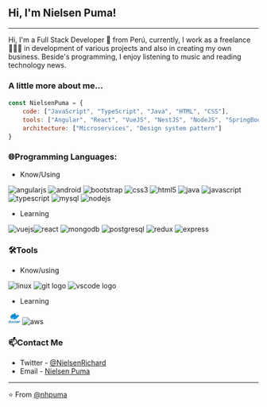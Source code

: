 <h2> Hi, I'm Nielsen Puma! </h2>
<hr />

Hi, I'm a Full Stack Developer 🚀 from Perú, currently, I work as a freelance 👨🏽‍💻 in development of various projects and also in creating my own business. Beside's programming, I enjoy listening to music and reading technology news.

### A little more about me...

```Javascript
const NielsenPuma = {
    code: ["JavaScript", "TypeScript", "Java", "HTML", "CSS"],
    tools: ["Angular", "React", "VueJS", "NestJS", "NodeJS", "SpringBoot", "Bootstrap"],
    architecture: ["Microservices", "Design system pattern"]
}
```

### 🌐Programming Languages:
- Know/Using
<p><img
    src="https://konpa.github.io/devicon/devicon.git/icons/angularjs/angularjs-original.svg"
    alt="angularjs"
    width="24"
    height="24"
  />
  <img
    src="https://konpa.github.io/devicon/devicon.git/icons/android/android-original-wordmark.svg"
    alt="android"
    width="24"
    height="24"
  />
   <img
    src="https://konpa.github.io/devicon/devicon.git/icons/bootstrap/bootstrap-plain.svg"
    alt="bootstrap"
    width="24"
    height="24"
  />
  <img
    src="https://konpa.github.io/devicon/devicon.git/icons/css3/css3-original-wordmark.svg"
    alt="css3"
    width="24"
    height="24"
  />
  <img
    src="https://konpa.github.io/devicon/devicon.git/icons/html5/html5-original-wordmark.svg"
    alt="html5"
    width="24"
    height="24"
  />
  <img
    src="https://konpa.github.io/devicon/devicon.git/icons/java/java-original-wordmark.svg"
    alt="java"
    width="24"
    height="24"
  />
  <img
    src="https://konpa.github.io/devicon/devicon.git/icons/javascript/javascript-original.svg"
    alt="javascript"
    width="24"
    height="24"
  />
  <img
    src="https://konpa.github.io/devicon/devicon.git/icons/typescript/typescript-original.svg"
    alt="typescript"
    width="24"
    height="24"
  />
  <img
    src="https://konpa.github.io/devicon/devicon.git/icons/mysql/mysql-original-wordmark.svg"
    alt="mysql"
    width="24"
    height="24"
  />
  <img
    src="https://konpa.github.io/devicon/devicon.git/icons/nodejs/nodejs-original-wordmark.svg"
    alt="nodejs"
    width="24"
    height="24"
  />
  </p>

- Learning
<p><img src="https://konpa.github.io/devicon/devicon.git/icons/vuejs/vuejs-original-wordmark.svg" alt="vuejs" width="24" height="24"/><img src="https://konpa.github.io/devicon/devicon.git/icons/react/react-original-wordmark.svg" alt="react" width="24" height="24"/>
<img
    src="https://konpa.github.io/devicon/devicon.git/icons/mongodb/mongodb-original-wordmark.svg"
    alt="mongodb"
    width="24"
    height="24"
  />
  <img
    src="https://konpa.github.io/devicon/devicon.git/icons/postgresql/postgresql-original-wordmark.svg"
    alt="postgresql"
    width="24"
    height="24"
  />
  <img
    src="https://konpa.github.io/devicon/devicon.git/icons/redux/redux-original.svg"
    alt="redux"
    width="24"
    height="24"
  />
  <img
    src="https://konpa.github.io/devicon/devicon.git/icons/express/express-original-wordmark.svg"
    alt="express"
    width="24"
    height="24"
  />
  </p>


### 🛠️Tools
- Know/using
<p>
<img
    src="https://konpa.github.io/devicon/devicon.git/icons/linux/linux-original.svg"
    alt="linux"
    width="24"
    height="24"
  />
  <img src="https://raw.githubusercontent.com/Delta456/Delta456/master/img/git.png" alt="git logo" width="24">
  <img src="https://raw.githubusercontent.com/Delta456/Delta456/master/img/vscode.png" alt="vscode logo" width="24" />
</p>

- Learning
<p>
<img src="https://raw.githubusercontent.com/github/explore/80688e429a7d4ef2fca1e82350fe8e3517d3494d/topics/docker/docker.png" alt="docker logo" width="24" />
<img src="https://konpa.github.io/devicon/devicon.git/icons/amazonwebservices/amazonwebservices-original-wordmark.svg" alt="aws" width="24" height="24"/>
</p>


### 📫Contact Me
- Twitter - [@NielsenRichard](https://twitter.com/NielsenRichard)
- Email - [Nielsen Puma](mailto:mustafadalgaa@gmail.com)
---

⭐️ From [@nhpuma](https://github.com/nhpuma)

